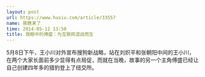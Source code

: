 ```yaml
---
layout: post
url: https://www.huxiu.com/article/33557
name: 筱瞧来了
time: 2014-05-12 13:50
title: 我眼中的傅盛：为互联网混战而生
---
```

5月8日下午，王小川对外宣布搜狗新战略，站在刘炽平和张朝阳中间的王小川，在两个大家长面前多少显得有点局促，而就在当晚，故事的另一个主角傅盛已经让自己创建四年多的猎豹登上了纽交所。


